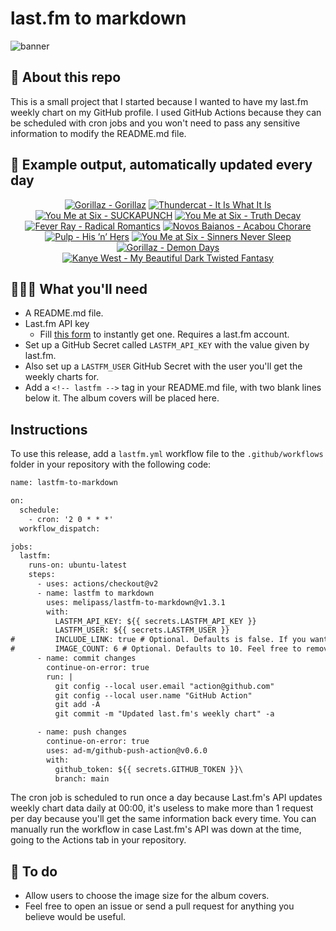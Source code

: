# last.fm to markdown

![banner](banner.png)

## 🤖 About this repo
This is a small project that I started because I wanted to have my last.fm weekly chart on my GitHub profile. I used GitHub Actions because they can be scheduled with cron jobs and you won't need to pass any sensitive information to modify the README.md file.

## 🎵 Example output, automatically updated every day
<!-- lastfm -->
<p align="center"><a href="https://www.last.fm/music/Gorillaz/Gorillaz"><img src="https://lastfm.freetls.fastly.net/i/u/64s/86fc45f14a789e9fee32a99ea9036d3d.png" title="Gorillaz - Gorillaz"></a> <a href="https://www.last.fm/music/Thundercat/It+Is+What+It+Is"><img src="https://lastfm.freetls.fastly.net/i/u/64s/3827c0e1ab025bddfc1b7533a711a1ed.jpg" title="Thundercat - It Is What It Is"></a> <a href="https://www.last.fm/music/You+Me+at+Six/SUCKAPUNCH"><img src="https://lastfm.freetls.fastly.net/i/u/64s/5d0e02d8fd60650ad5c5bf634de78c07.jpg" title="You Me at Six - SUCKAPUNCH"></a> <a href="https://www.last.fm/music/You+Me+at+Six/Truth+Decay"><img src="https://lastfm.freetls.fastly.net/i/u/64s/f8fec07e16c4b7c59c62857bd651cf87.jpg" title="You Me at Six - Truth Decay"></a> <a href="https://www.last.fm/music/Fever+Ray/Radical+Romantics"><img src="https://lastfm.freetls.fastly.net/i/u/64s/b1961a05a426c464b64532c54794c83b.jpg" title="Fever Ray - Radical Romantics"></a> <a href="https://www.last.fm/music/Novos+Baianos/Acabou+Chorare"><img src="https://lastfm.freetls.fastly.net/i/u/64s/04e10daff3151613e3245811c166b425.jpg" title="Novos Baianos - Acabou Chorare"></a> <a href="https://www.last.fm/music/Pulp/His+%E2%80%99n%E2%80%99+Hers"><img src="https://lastfm.freetls.fastly.net/i/u/64s/7fd1e103cc3f96c2e16a380c890ca055.jpg" title="Pulp - His ’n’ Hers"></a> <a href="https://www.last.fm/music/You+Me+at+Six/Sinners+Never+Sleep"><img src="https://lastfm.freetls.fastly.net/i/u/64s/238a5cc0d29541fa91ce8fd415480d6b.png" title="You Me at Six - Sinners Never Sleep"></a> <a href="https://www.last.fm/music/Gorillaz/Demon+Days"><img src="https://lastfm.freetls.fastly.net/i/u/64s/271483e955d2b255160f3361a7f5fb78.jpg" title="Gorillaz - Demon Days"></a> <a href="https://www.last.fm/music/Kanye+West/My+Beautiful+Dark+Twisted+Fantasy"><img src="https://lastfm.freetls.fastly.net/i/u/64s/8a071c4b073625018de5f0ac58727511.png" title="Kanye West - My Beautiful Dark Twisted Fantasy"></a> </p>

          
## 👩🏽‍💻 What you'll need
* A README.md file.
* Last.fm API key
  * Fill [this form](https://www.last.fm/api/account/create) to instantly get one. Requires a last.fm account.
* Set up a GitHub Secret called ```LASTFM_API_KEY``` with the value given by last.fm.
* Also set up a ```LASTFM_USER``` GitHub Secret with the user you'll get the weekly charts for.
* Add a ```<!-- lastfm -->``` tag in your README.md file, with two blank lines below it. The album covers will be placed here.

## Instructions
To use this release, add a ```lastfm.yml``` workflow file to the ```.github/workflows``` folder in your repository with the following code:
```diff
name: lastfm-to-markdown

on:
  schedule:
    - cron: '2 0 * * *'
  workflow_dispatch:

jobs:
  lastfm:
    runs-on: ubuntu-latest
    steps:
      - uses: actions/checkout@v2
      - name: lastfm to markdown
        uses: melipass/lastfm-to-markdown@v1.3.1
        with:
          LASTFM_API_KEY: ${{ secrets.LASTFM_API_KEY }}
          LASTFM_USER: ${{ secrets.LASTFM_USER }}
#         INCLUDE_LINK: true # Optional. Defaults is false. If you want to include the link to the album page, set this to true.
#         IMAGE_COUNT: 6 # Optional. Defaults to 10. Feel free to remove this line if you want.
      - name: commit changes
        continue-on-error: true
        run: |
          git config --local user.email "action@github.com"
          git config --local user.name "GitHub Action"
          git add -A
          git commit -m "Updated last.fm's weekly chart" -a

      - name: push changes
        continue-on-error: true
        uses: ad-m/github-push-action@v0.6.0
        with:
          github_token: ${{ secrets.GITHUB_TOKEN }}\
          branch: main
```
The cron job is scheduled to run once a day because Last.fm's API updates weekly chart data daily at 00:00, it's useless to make more than 1 request per day because you'll get the same information back every time. You can manually run the workflow in case Last.fm's API was down at the time, going to the Actions tab in your repository.

## 🚧 To do
* Allow users to choose the image size for the album covers.
* Feel free to open an issue or send a pull request for anything you believe would be useful.
